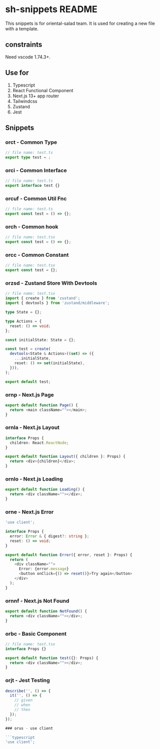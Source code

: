 # sh-snippets README

This snippets is for oriental-salad team. It is used for creating a new file with a template.

## constraints

Need vscode 1.74.3+.

## Use for

1. Typescript
2. React Functional Component
3. Next.js 13+ app router
4. Tailwindcss
5. Zustand
6. Jest

## Snippets

### orct - Common Type

```typescript
// file name: test.ts
export type test = ;
```

### orci - Common Interface

```typescript
// file name: test.ts
export interface test {}
```

### orcuf - Common Util Fnc

```typescript
// file name: test.ts
export const test = () => {};
```

### orch - Common hook

```typescript
// file name: test.tsx
export const test = () => {};
```

### orcc - Common Constant

```typescript
// file name: test.tsx
export const test = {};
```

### orzsd - Zustand Store With Devtools

```typescript
// file name: test.tsx
import { create } from 'zustand';
import { devtools } from 'zustand/middleware';

type State = {};

type Actions = {
  reset: () => void;
};

const initialState: State = {};

const test = create(
  devtools<State & Actions>((set) => ({
    ...initialState,
    reset: () => set(initialState),
  })),
);

export default test;
```

### ornp - Next.js Page

```typescript
export default function Page() {
  return <main className=""></main>;
}
```

### ornla - Next.js Layout

```typescript
interface Props {
  children: React.ReactNode;
}

export default function Layout({ children }: Props) {
  return <div>{children}</div>;
}
```

### ornlo - Next.js Loading

```typescript
export default function Loading() {
  return <div className=""></div>;
}
```

### orne - Next.js Error

```typescript
'use client';

interface Props {
  error: Error & { digest?: string };
  reset: () => void;
}

export default function Error({ error, reset }: Props) {
  return (
    <div className="">
      Error: {error.message}
      <button onClick={() => reset()}>Try again</button>
    </div>
  );
}
```

### ornnf - Next.js Not Found

```typescript
export default function NotFound() {
  return <div className=""></div>;
}
```

### orbc - Basic Component

```typescript
// file name: test.tsx
interface Props {}

export default function test({}: Props) {
  return <div className=""></div>;
}
```

### orjt - Jest Testing

```typescript
describe('', () => {
  it('', () => {
    // given
    // when
    // then
  });
});

### orus - use client

```typescript
'use client';
```
